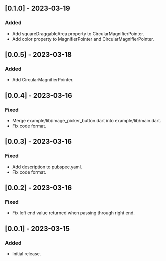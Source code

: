## [0.1.0] - 2023-03-19

### Added

- Add squareDraggableArea property to CircularMagnifierPointer.
- Add color property to MagnifierPointer and CircularMagnifierPointer.

## [0.0.5] - 2023-03-18

### Added

- Add CircularMagnifierPointer.

## [0.0.4] - 2023-03-16

### Fixed

- Merge example/lib/image_picker_button.dart into example/lib/main.dart.
- Fix code format.

## [0.0.3] - 2023-03-16

### Fixed

- Add description to pubspec.yaml.
- Fix code format.

## [0.0.2] - 2023-03-16

### Fixed

- Fix left end value returned when passing through right end.

## [0.0.1] - 2023-03-15

### Added

- Initial release.
